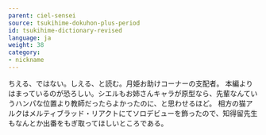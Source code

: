 ```yaml
---
parent: ciel-sensei
source: tsukihime-dokuhon-plus-period
id: tsukihime-dictionary-revised
language: ja
weight: 38
category:
- nickname
---
```


ちえる、ではない。しえる、と読む。月姫お助けコーナーの支配者。
本編よりはまっているのが恐ろしい。シエルもお姉さんキャラが原型なら、先輩なんていうハンパな位置より教師だったらよかったのに、と思わせるほど。
相方の猫アルクはメルティブラッド・リアクトにてソロデビューを飾ったので、知得留先生もなんとか出番をもぎ取ってほしいところである。
